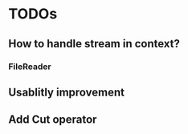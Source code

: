 # TODOs
## How to handle stream in context?
### FileReader
## Usablitly improvement
## Add Cut operator